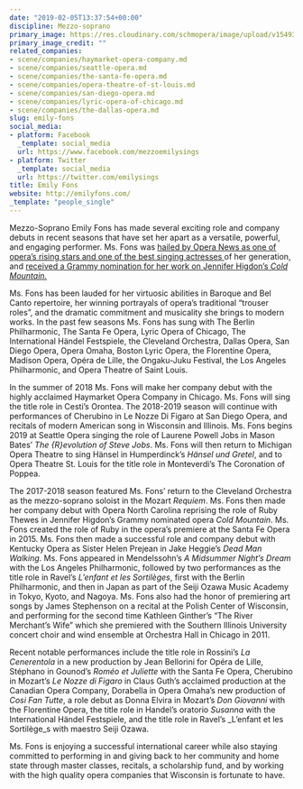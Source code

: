 ```yaml
---
date: "2019-02-05T13:37:54+00:00"
discipline: Mezzo-soprano
primary_image: https://res.cloudinary.com/schmopera/image/upload/v1549373836/media/2019/02/EmilyFons.jpg
primary_image_credit: ""
related_companies:
- scene/companies/haymarket-opera-company.md
- scene/companies/seattle-opera.md
- scene/companies/the-santa-fe-opera.md
- scene/companies/opera-theatre-of-st-louis.md
- scene/companies/san-diego-opera.md
- scene/companies/lyric-opera-of-chicago.md
- scene/companies/the-dallas-opera.md
slug: emily-fons
social_media:
- platform: Facebook
  _template: social_media
  url: https://www.facebook.com/mezzoemilysings
- platform: Twitter
  _template: social_media
  url: https://twitter.com/emilysings
title: Emily Fons
website: http://emilyfons.com/
_template: "people_single"
---
```

Mezzo-Soprano Emily Fons has made several exciting role and company debuts in recent seasons that have set her apart as a versatile, powerful, and engaging performer. Ms. Fons was [hailed by Opera News as one of opera’s rising stars and one of the best singing actresses ](http://emilyfons.com/one-of-operas-rising-stars/)of her generation, and [received a Grammy nomination for her work on Jennifer Higdon’s _Cold Mountain._](http://emilyfons.com/cold-mountain-nominated-for-best-opera-recording-grammy/)

Ms. Fons has been lauded for her virtuosic abilities in Baroque and Bel Canto repertoire, her winning portrayals of opera’s traditional “trouser roles”, and the dramatic commitment and musicality she brings to modern works. In the past few seasons Ms. Fons has sung with The Berlin Philharmonic, The Santa Fe Opera, Lyric Opera of Chicago, The International Händel Festspiele, the Cleveland Orchestra, Dallas Opera, San Diego Opera, Opera Omaha, Boston Lyric Opera, the Florentine Opera, Madison Opera, Opéra de Lille, the Ongaku-Juku Festival, the Los Angeles Philharmonic, and Opera Theatre of Saint Louis.

In the summer of 2018 Ms. Fons will make her company debut with the highly acclaimed Haymarket Opera Company in Chicago. Ms. Fons will sing the title role in Cesti’s Orontea. The 2018-2019 season will continue with performances of Cherubino in Le Nozze Di Figaro at San Diego Opera, and recitals of modern American song in Wisconsin and Illinois. Ms. Fons begins 2019 at Seattle Opera singing the role of Laurene Powell Jobs in Mason Bates’ _The {R}evolution of Steve Jobs_. Ms. Fons will then return to Michigan Opera Theatre to sing Hänsel in Humperdinck’s _Hänsel und Gretel_, and to Opera Theatre St. Louis for the title role in Monteverdi’s The Coronation of Poppea.

The 2017-2018 season featured Ms. Fons’ return to the Cleveland Orchestra as the mezzo-soprano soloist in the Mozart _Requiem_. Ms. Fons then made her company debut with Opera North Carolina reprising the role of Ruby Thewes in Jennifer Higdon’s Grammy nominated opera _Cold Mountain_. Ms. Fons created the role of Ruby in the opera’s premiere at the Santa Fe Opera in 2015. Ms. Fons then made a successful role and company debut with Kentucky Opera as Sister Helen Prejean in Jake Heggie’s _Dead Man Walking_. Ms. Fons appeared in Mendelssohn’s _A Midsummer Night’s Dream_ with the Los Angeles Philharmonic, followed by two performances as the title role in Ravel’s _L’enfant et les Sortilèges_, first with the Berlin Philharmonic, and then in Japan as part of the Seiji Ozawa Music Academy in Tokyo, Kyoto, and Nagoya. Ms. Fons also had the honor of premiering art songs by James Stephenson on a recital at the Polish Center of Wisconsin, and performing for the second time Kathleen Ginther’s “The River Merchant’s Wife” which she premiered with the Southern Illinois University concert choir and wind ensemble at Orchestra Hall in Chicago in 2011.

Recent notable performances include the title role in Rossini’s _La Cenerentola_ in a new production by Jean Bellorini for Opéra de Lille, Stéphano in Gounod’s _Roméo et Juliette_ with the Santa Fe Opera, Cherubino in Mozart’s _Le Nozze di Figaro_ in Claus Guth’s acclaimed production at the Canadian Opera Company, Dorabella in Opera Omaha’s new production of _Cosi Fan Tutte_, a role debut as Donna Elvira in Mozart’s _Don Giovanni_ with the Florentine Opera, the title role in Handel’s oratorio _Susanna_ with the International Händel Festspiele, and the title role in Ravel’s _L’enfant et les Sortilège_s with maestro Seiji Ozawa.

Ms. Fons is enjoying a successful international career while also staying committed to performing in and giving back to her community and home state through master classes, recitals, a scholarship fund, and by working with the high quality opera companies that Wisconsin is fortunate to have.